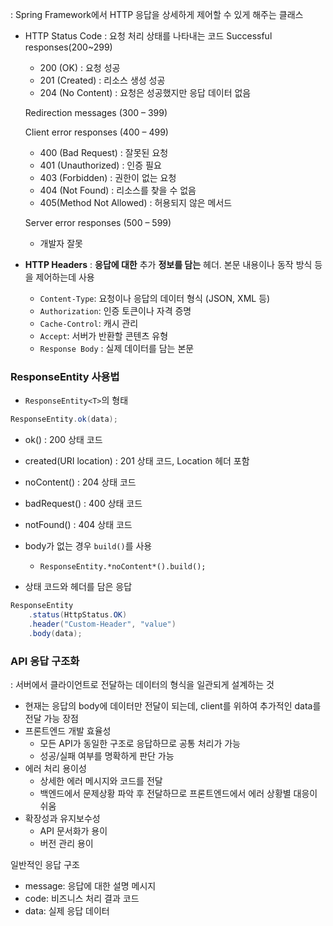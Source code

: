 : Spring Framework에서 HTTP 응답을 상세하게 제어할 수 있게 해주는 클래스

- HTTP Status Code : 요청 처리 상태를 나타내는 코드
	Successful responses(200~299)
	- 200 (OK) : 요청 성공
	- 201 (Created) : 리소스 생성 성공
	- 204 (No Content) : 요청은 성공했지만 응답 데이터 없음

	Redirection messages (300 – 399)
	
	Client error responses (400 – 499)
    - 400 (Bad Request) : 잘못된 요청
    - 401 (Unauthorized) : 인증 필요
    - 403 (Forbidden) : 권한이 없는 요청
    - 404 (Not Found) : 리소스를 찾을 수 없음
    - 405(Method Not Allowed) : 허용되지 않은 메서드
    
    Server error responses (500 – 599)
    - 개발자 잘못


- **HTTP Headers** : **응답에 대한** 추가 **정보를 담는** 헤더. 본문 내용이나 동작 방식 등을 제어하는데 사용
	- `Content-Type`: 요청이나 응답의 데이터 형식 (JSON, XML 등)
	- `Authorization`: 인증 토큰이나 자격 증명
	- `Cache-Control`: 캐시 관리
	- `Accept`: 서버가 반환할 콘텐츠 유형
	- `Response Body` : 실제 데이터를 담는 본문

### ResponseEntity 사용법
- `ResponseEntity<T>`의 형태
```Java
ResponseEntity.ok(data);
```
- ok() : 200 상태 코드
- created(URI location) : 201 상태 코드, Location 헤더 포함
- noContent() : 204 상태 코드
- badRequest() : 400 상태 코드
- notFound() : 404 상태 코드
- body가 없는 경우 `build()`를 사용
    - `ResponseEntity.*noContent*().build();`

- 상태 코드와 헤더를 담은 응답
```Java
ResponseEntity
    .status(HttpStatus.OK)
    .header("Custom-Header", "value")
    .body(data);
```

### API 응답 구조화
: 서버에서 클라이언트로 전달하는 데이터의 형식을 일관되게 설계하는 것

- 현재는 응답의 body에 데이터만 전달이 되는데, client를 위하여 추가적인 data를 전달 가능
장점
- 프론트엔드 개발 효율성
	- 모든 API가 동일한 구조로 응답하므로 공통 처리가 가능
	- 성공/실패 여부를 명확하게 판단 가능
- 에러 처리 용이성
	- 상세한 에러 메시지와 코드를 전달
	- 백엔드에서 문제상황 파악 후 전달하므로 프론트엔드에서 에러 상황별 대응이 쉬움
- 확장성과 유지보수성
	- API 문서화가 용이
	- 버전 관리 용이

일반적인 응답 구조
- message: 응답에 대한 설명 메시지
- code: 비즈니스 처리 결과 코드
- data: 실제 응답 데이터